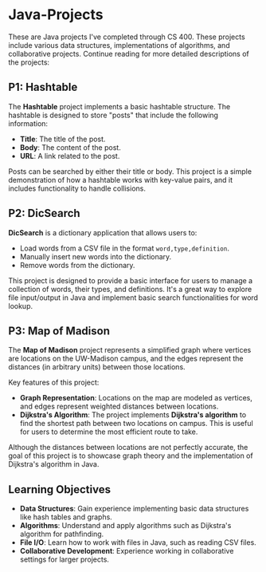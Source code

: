 # Java-Projects

These are Java projects I've completed through CS 400. These projects include various data structures, implementations of algorithms, and collaborative projects. Continue reading for more detailed descriptions of the projects:

## P1: Hashtable

The **Hashtable** project implements a basic hashtable structure. The hashtable is designed to store "posts" that include the following information:
- **Title**: The title of the post.
- **Body**: The content of the post.
- **URL**: A link related to the post.

Posts can be searched by either their title or body. This project is a simple demonstration of how a hashtable works with key-value pairs, and it includes functionality to handle collisions.

## P2: DicSearch

**DicSearch** is a dictionary application that allows users to:
- Load words from a CSV file in the format `word,type,definition`.
- Manually insert new words into the dictionary.
- Remove words from the dictionary.

This project is designed to provide a basic interface for users to manage a collection of words, their types, and definitions. It's a great way to explore file input/output in Java and implement basic search functionalities for word lookup.

## P3: Map of Madison

The **Map of Madison** project represents a simplified graph where vertices are locations on the UW-Madison campus, and the edges represent the distances (in arbitrary units) between those locations. 

Key features of this project:
- **Graph Representation**: Locations on the map are modeled as vertices, and edges represent weighted distances between locations.
- **Dijkstra's Algorithm**: The project implements **Dijkstra's algorithm** to find the shortest path between two locations on campus. This is useful for users to determine the most efficient route to take.

Although the distances between locations are not perfectly accurate, the goal of this project is to showcase graph theory and the implementation of Dijkstra's algorithm in Java.

## Learning Objectives

- **Data Structures**: Gain experience implementing basic data structures like hash tables and graphs.
- **Algorithms**: Understand and apply algorithms such as Dijkstra's algorithm for pathfinding.
- **File I/O**: Learn how to work with files in Java, such as reading CSV files.
- **Collaborative Development**: Experience working in collaborative settings for larger projects.
